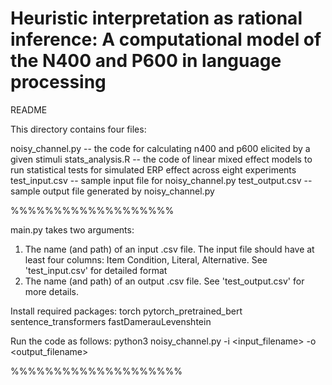 # Heuristic interpretation as rational inference: A computational model of the N400 and P600 in language processing
README

This directory contains four files:

  noisy_channel.py -- the code for calculating n400 and p600 elicited by a given stimuli
  stats_analysis.R -- the code of linear mixed effect models to run statistical tests for simulated 		ERP effect across eight experiments
  test_input.csv -- sample input file for noisy_channel.py
  test_output.csv -- sample output file generated by noisy_channel.py

%%%%%%%%%%%%%%%%%%%


main.py takes two arguments:

1) The name (and path) of an input .csv file. The input file should have at least four columns: Item Condition, Literal, Alternative. See 'test_input.csv' for detailed format
2) The name (and path) of an output .csv file. See 'test_output.csv' for more details.

Install required packages:
  torch
  pytorch_pretrained_bert
  sentence_transformers
  fastDamerauLevenshtein
  
Run the code as follows:
    python3 noisy_channel.py -i <input_filename> -o <output_filename>

%%%%%%%%%%%%%%%%%%%%
